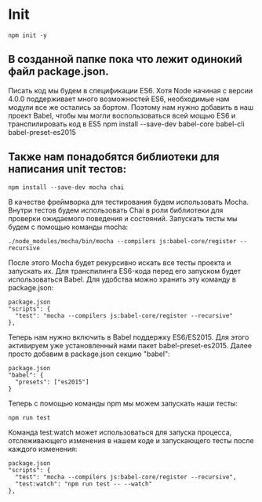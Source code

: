 Init
====
    npm init -y
В созданной папке пока что лежит одинокий файл package.json. 
-----
Писать код мы будем в спецификации ES6. 
Хотя Node начиная с версии 4.0.0 поддерживает много возможностей ES6, 
необходимые нам модули все же остались за бортом. 
Поэтому нам нужно добавить в наш проект Babel, чтобы мы могли воспользоваться всей мощью ES6 и транспилировать 
код в ES5
    npm install --save-dev babel-core babel-cli babel-preset-es2015

Также нам понадобятся библиотеки для написания unit тестов: 
-----
    npm install --save-dev mocha chai

В качестве фреймворка для тестирования будем использовать Mocha. Внутри тестов будем использовать Chai в роли библиотеки для проверки ожидаемого поведения и состояний. Запускать тесты мы будем с помощью команды mocha:

    ./node_modules/mocha/bin/mocha --compilers js:babel-core/register --recursive

После этого Mocha будет рекурсивно искать все тесты проекта и запускать их. Для транспилинга ES6-кода перед его запуском будет использоваться Babel. Для удобства можно хранить эту команду в package.json:

    package.json
    "scripts": {
      "test": "mocha --compilers js:babel-core/register --recursive"
    },

Теперь нам нужно включить в Babel поддержку ES6/ES2015. Для этого активируем уже установленный нами пакет babel-preset-es2015. Далее просто добавим в package.json секцию "babel":
    
    package.json
    "babel": {
      "presets": ["es2015"]
    }
    
Теперь с помощью команды npm мы можем запускать наши тесты:

    npm run test

Команда test:watch может использоваться для запуска процесса, отслеживающего изменения в нашем коде и запускающего тесты после каждого изменения:

    package.json
    "scripts": {
      "test": "mocha --compilers js:babel-core/register --recursive",
      "test:watch": "npm run test -- --watch"
    },
